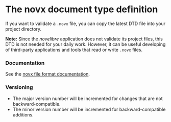# The novx document type definition

If you want to validate a `.novx` file, you can copy the latest DTD file
into your project directory.

**Note:** Since the *novelibre* application does not validate its project files, 
this DTD is not needed for your daily work. However, it can be useful developing
of third-party applications and tools that read or write `.novx` files.

### Documentation

See the [novx file format documentation](https://peter88213.github.io/novxlib-docs/the_novx_file_format.html).


### Versioning

- The major version number will be incremented for changes that are not backward-compatible.
- The minor version number will be incremented for backward-compatible additions.